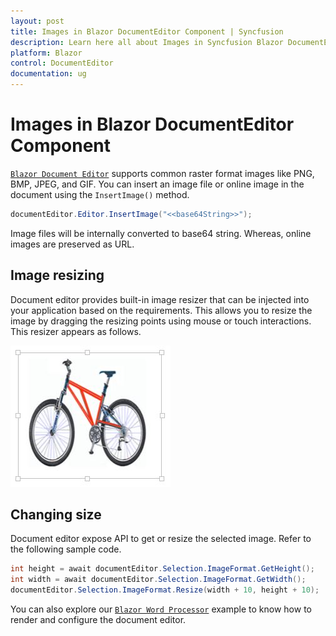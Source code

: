 ```yaml
---
layout: post
title: Images in Blazor DocumentEditor Component | Syncfusion
description: Learn here all about Images in Syncfusion Blazor DocumentEditor component and more.
platform: Blazor
control: DocumentEditor
documentation: ug
---
```


# Images in Blazor DocumentEditor Component

[`Blazor Document Editor`](https://www.syncfusion.com/blazor-components/blazor-word-processor) supports common raster format images like PNG, BMP, JPEG, and GIF. You can insert an image file or online image in the document using the `InsertImage()` method.

```csharp
documentEditor.Editor.InsertImage("<<base64String>>");
```

Image files will be internally converted to base64 string. Whereas, online images are preserved as URL.

## Image resizing

Document editor provides built-in image resizer that can be injected into your application based on the requirements. This allows you to resize the image by dragging the resizing points using mouse or touch interactions. This resizer appears as follows.

![Image](images/image.jpeg)

## Changing size

Document editor expose API to get or resize the selected image. Refer to the following sample code.

```csharp
int height = await documentEditor.Selection.ImageFormat.GetHeight();
int width = await documentEditor.Selection.ImageFormat.GetWidth();
documentEditor.Selection.ImageFormat.Resize(width + 10, height + 10);
```

You can also explore our [`Blazor Word Processor`](https://blazor.syncfusion.com/demos/document-editor/default-functionalities) example to know how to render and configure the document editor.